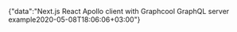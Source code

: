 {"data":"Next.js React Apollo client with Graphcool GraphQL server example2020-05-08T18:06:06+03:00"}
